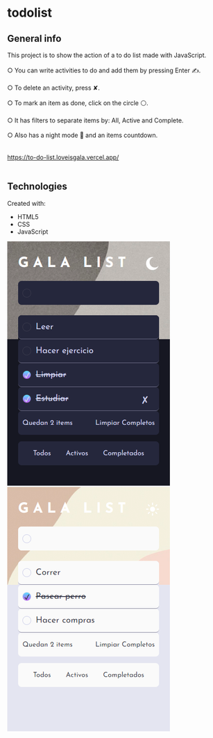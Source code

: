 # todolist

## General info
This project is to show the action of a to do list made with JavaScript. <br>
<br>
○ You can write activities to do and add them by pressing Enter ✍️.<br>
<br>
○ To delete an activity, press ✘.<br>
<br>
○ To mark an item as done, click on the circle ⚪.<br>
<br>
○ It has filters to separate items by: All, Active and Complete.<br>
<br>
○ Also has a night mode 🌙 and an items countdown.<br>
<br>
<br>
https://to-do-list.loveisgala.vercel.app/<br>
<br>
## Technologies
Created with:
* HTML5
* CSS
* JavaScript

<img src="https://github.com/loveisgala/todolist/blob/main/images/Capture01.png" alt="nightmode"/> 
<img src="https://github.com/loveisgala/todolist/blob/main/images/Capture02.png" alt="lightmode"/> 

<br>
<br>

